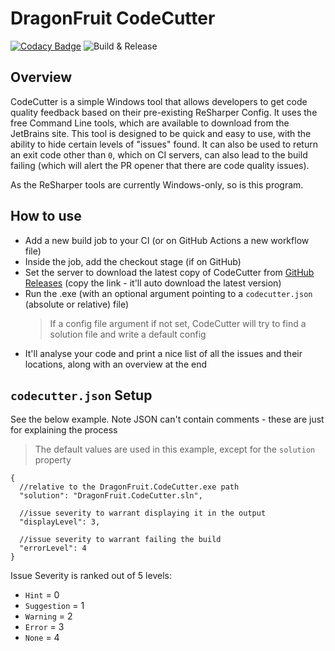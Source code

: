 # DragonFruit CodeCutter

[![Codacy Badge](https://api.codacy.com/project/badge/Grade/8a1e425c2ae9466db78625de2446d0f9)](https://app.codacy.com/gh/dragonfruitnetwork/codecutter?utm_source=github.com&utm_medium=referral&utm_content=dragonfruitnetwork/CodeCutter&utm_campaign=Badge_Grade_Dashboard) ![Build & Release](https://github.com/dragonfruitnetwork/CodeCutter/workflows/Build%20&%20Release/badge.svg?branch=release)

## Overview
CodeCutter is a simple Windows tool that allows developers to get code quality feedback based on their pre-existing ReSharper Config. It uses the free Command Line tools, which are available to download from the JetBrains site. This tool is designed to be quick and easy to use, with the ability to hide certain levels of "issues" found. It can also be used to return an exit code other than `0`, which on CI servers, can also lead to the build failing (which will alert the PR opener that there are code quality issues).

As the ReSharper tools are currently Windows-only, so is this program.

## How to use
- Add a new build job to your CI  (or on GitHub Actions a new workflow file)
- Inside the job, add the checkout stage (if on GitHub)
- Set the server to download the latest copy of CodeCutter from [GitHub Releases](https://github.com/dragonfruitnetwork/CodeCutter/releases/latest/download/DragonFruit.CodeCutter.exe) (copy the link - it'll auto download the latest version)
- Run the .exe (with an optional argument pointing to a `codecutter.json` (absolute or relative) file)
	> If a config file argument if not set, CodeCutter will try to find a solution file and write a default config
- It'll analyse your code and print a nice list of all the issues and their locations, along with an overview at the end

## `codecutter.json` Setup
See the below example. Note JSON can't contain comments - these are just for explaining the process
> The default values are used in this example, except for the `solution` property
```
{
  //relative to the DragonFruit.CodeCutter.exe path
  "solution": "DragonFruit.CodeCutter.sln",
  
  //issue severity to warrant displaying it in the output
  "displayLevel": 3,
  
  //issue severity to warrant failing the build
  "errorLevel": 4
}
```
Issue Severity is ranked out of 5 levels: 
- `Hint` = 0
- `Suggestion` = 1
- `Warning` = 2
- `Error` = 3
- `None` = 4

